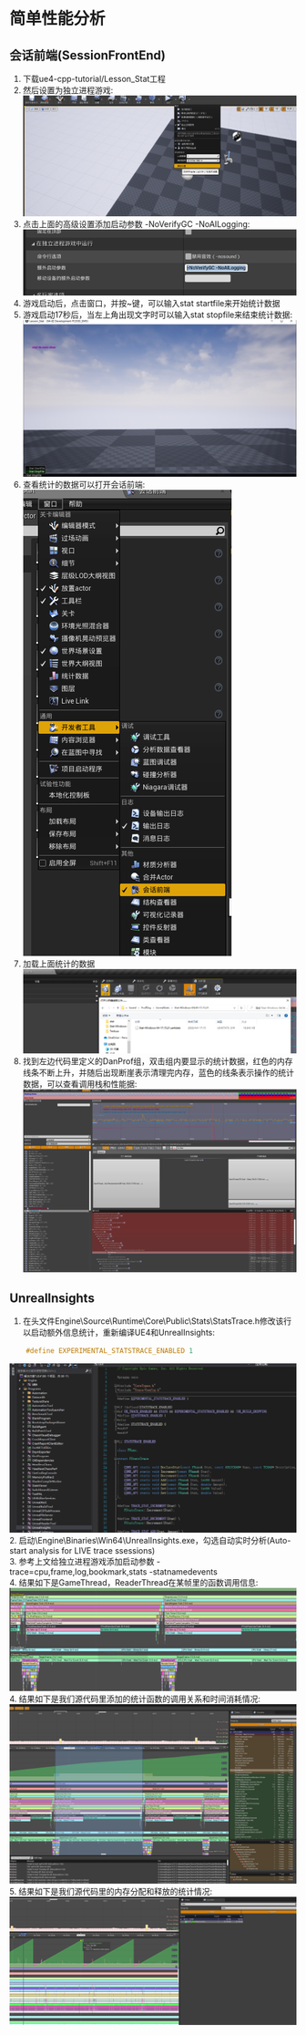 # 简单性能分析

## 会话前端(SessionFrontEnd)
1. 下载ue4-cpp-tutorial/Lesson_Stat工程
2. 然后设置为独立进程游戏:  
![ddd](/Lesson_Stat/img/step10.png)
3. 点击上面的高级设置添加启动参数 -NoVerifyGC -NoAILogging:  
![ddd](/Lesson_Stat/img/step2.png)
4. 游戏启动后，点击窗口，并按~键，可以输入stat startfile来开始统计数据
5. 游戏启动17秒后，当左上角出现文字时可以输入stat stopfile来结束统计数据:  
![ddd](/Lesson_Stat/img/step6.png)
6. 查看统计的数据可以打开会话前端:  
![ddd](/Lesson_Stat/img/step1.png)
7. 加载上面统计的数据  
![ddd](/Lesson_Stat/img/step4.png)
8. 找到左边代码里定义的DanProf组，双击组内要显示的统计数据，红色的内存线条不断上升，并随后出现断崖表示清理完内存，蓝色的线条表示操作的统计数据，可以查看调用栈和性能据:  
![ddd](/Lesson_Stat/img/stat.png)
  
  
## UnrealInsights
1. 在头文件Engine\Source\Runtime\Core\Public\Stats\StatsTrace.h修改该行以启动额外信息统计，重新编译UE4和UnrealInsights:
``` c++
    #define EXPERIMENTAL_STATSTRACE_ENABLED 1
```
![ddd](/Lesson_Stat/img/step14.png)
2. 启动\Engine\Binaries\Win64\UnrealInsights.exe，勾选自动实时分析(Auto-start analysis for LIVE trace ssessions)  
3. 参考上文给独立进程游戏添加启动参数 -trace=cpu,frame,log,bookmark,stats -statnamedevents  
4. 结果如下是GameThread，ReaderThread在某帧里的函数调用信息:   
![ddd](/Lesson_Stat/img/step13.png)
4. 结果如下是我们源代码里添加的统计函数的调用关系和时间消耗情况:  
![ddd](/Lesson_Stat/img/step11.png)
5. 结果如下是我们源代码里的内存分配和释放的统计情况:  
![ddd](/Lesson_Stat/img/step12.png)
